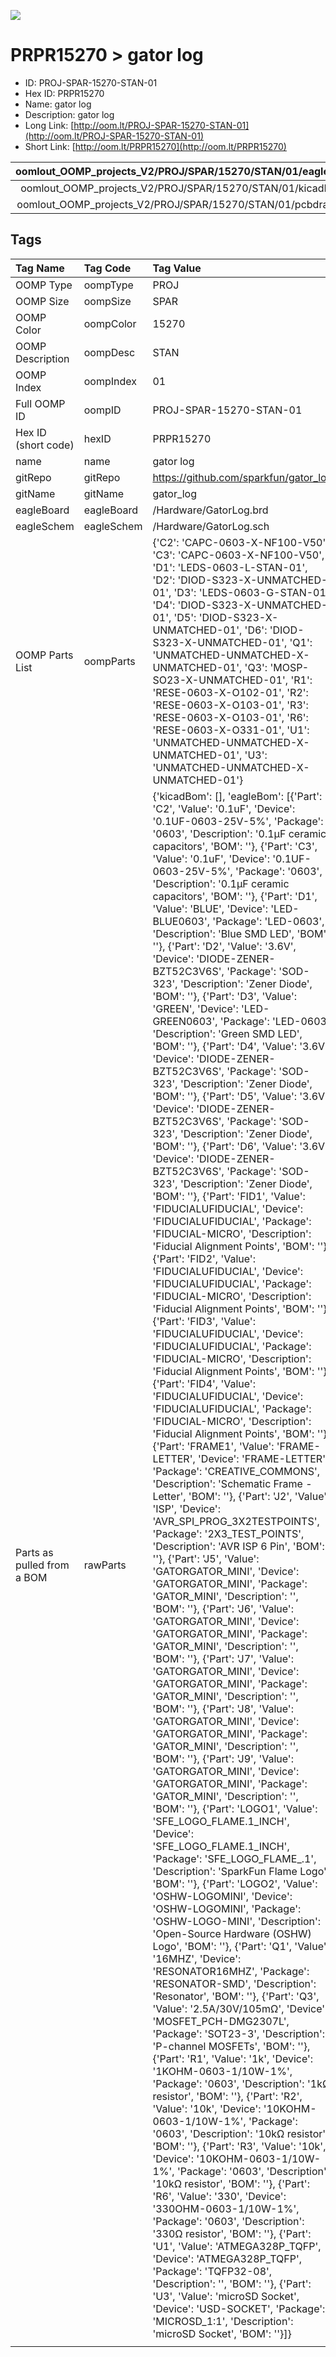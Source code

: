 


  
![][im]
# PRPR15270 > gator log

- ID: PROJ-SPAR-15270-STAN-01
- Hex ID: PRPR15270
- Name: gator log
- Description: gator log
- Long Link: [http://oom.lt/PROJ-SPAR-15270-STAN-01](http://oom.lt/PROJ-SPAR-15270-STAN-01)
- Short Link: [http://oom.lt/PRPR15270](http://oom.lt/PRPR15270)
  

|oomlout_OOMP_projects_V2/PROJ/SPAR/15270/STAN/01/eagleImage.png|oomlout_OOMP_projects_V2/PROJ/SPAR/15270/STAN/01/eagleSchemImage.png|oomlout_OOMP_projects_V2/PROJ/SPAR/15270/STAN/01/kicadPcb3dFront.png|oomlout_OOMP_projects_V2/PROJ/SPAR/15270/STAN/01/kicadPcb3dBack.png|
| :---: | :---: | :---: | :---: |
|oomlout_OOMP_projects_V2/PROJ/SPAR/15270/STAN/01/kicadPcb3d.png|oomlout_OOMP_projects_V2/PROJ/SPAR/15270/STAN/01/bomBack.png|oomlout_OOMP_projects_V2/PROJ/SPAR/15270/STAN/01/bomFront.png|oomlout_OOMP_projects_V2/PROJ/SPAR/15270/STAN/01/pcbdraw.svg|
|oomlout_OOMP_projects_V2/PROJ/SPAR/15270/STAN/01/pcbdrawBack.svg||||

## Tags
  

|Tag Name|Tag Code|Tag Value|
| :--- | :--- | :--- |
|OOMP Type|oompType|PROJ|
|OOMP Size|oompSize|SPAR|
|OOMP Color|oompColor|15270|
|OOMP Description|oompDesc|STAN|
|OOMP Index|oompIndex|01|
|Full OOMP ID|oompID|PROJ-SPAR-15270-STAN-01|
|Hex ID (short code)|hexID|PRPR15270|
|name|name|gator log|
|gitRepo|gitRepo|https://github.com/sparkfun/gator_log|
|gitName|gitName|gator_log|
|eagleBoard|eagleBoard|/Hardware/GatorLog.brd|
|eagleSchem|eagleSchem|/Hardware/GatorLog.sch|
|OOMP Parts List|oompParts|{'C2': 'CAPC-0603-X-NF100-V50', 'C3': 'CAPC-0603-X-NF100-V50', 'D1': 'LEDS-0603-L-STAN-01', 'D2': 'DIOD-S323-X-UNMATCHED-01', 'D3': 'LEDS-0603-G-STAN-01', 'D4': 'DIOD-S323-X-UNMATCHED-01', 'D5': 'DIOD-S323-X-UNMATCHED-01', 'D6': 'DIOD-S323-X-UNMATCHED-01', 'Q1': 'UNMATCHED-UNMATCHED-X-UNMATCHED-01', 'Q3': 'MOSP-SO23-X-UNMATCHED-01', 'R1': 'RESE-0603-X-O102-01', 'R2': 'RESE-0603-X-O103-01', 'R3': 'RESE-0603-X-O103-01', 'R6': 'RESE-0603-X-O331-01', 'U1': 'UNMATCHED-UNMATCHED-X-UNMATCHED-01', 'U3': 'UNMATCHED-UNMATCHED-X-UNMATCHED-01'}|
|Parts as pulled from a BOM|rawParts|{'kicadBom': [], 'eagleBom': [{'Part': 'C2', 'Value': '0.1uF', 'Device': '0.1UF-0603-25V-5%', 'Package': '0603', 'Description': '0.1µF ceramic capacitors', 'BOM': ''}, {'Part': 'C3', 'Value': '0.1uF', 'Device': '0.1UF-0603-25V-5%', 'Package': '0603', 'Description': '0.1µF ceramic capacitors', 'BOM': ''}, {'Part': 'D1', 'Value': 'BLUE', 'Device': 'LED-BLUE0603', 'Package': 'LED-0603', 'Description': 'Blue SMD LED', 'BOM': ''}, {'Part': 'D2', 'Value': '3.6V', 'Device': 'DIODE-ZENER-BZT52C3V6S', 'Package': 'SOD-323', 'Description': 'Zener Diode', 'BOM': ''}, {'Part': 'D3', 'Value': 'GREEN', 'Device': 'LED-GREEN0603', 'Package': 'LED-0603', 'Description': 'Green SMD LED', 'BOM': ''}, {'Part': 'D4', 'Value': '3.6V', 'Device': 'DIODE-ZENER-BZT52C3V6S', 'Package': 'SOD-323', 'Description': 'Zener Diode', 'BOM': ''}, {'Part': 'D5', 'Value': '3.6V', 'Device': 'DIODE-ZENER-BZT52C3V6S', 'Package': 'SOD-323', 'Description': 'Zener Diode', 'BOM': ''}, {'Part': 'D6', 'Value': '3.6V', 'Device': 'DIODE-ZENER-BZT52C3V6S', 'Package': 'SOD-323', 'Description': 'Zener Diode', 'BOM': ''}, {'Part': 'FID1', 'Value': 'FIDUCIALUFIDUCIAL', 'Device': 'FIDUCIALUFIDUCIAL', 'Package': 'FIDUCIAL-MICRO', 'Description': 'Fiducial Alignment Points', 'BOM': ''}, {'Part': 'FID2', 'Value': 'FIDUCIALUFIDUCIAL', 'Device': 'FIDUCIALUFIDUCIAL', 'Package': 'FIDUCIAL-MICRO', 'Description': 'Fiducial Alignment Points', 'BOM': ''}, {'Part': 'FID3', 'Value': 'FIDUCIALUFIDUCIAL', 'Device': 'FIDUCIALUFIDUCIAL', 'Package': 'FIDUCIAL-MICRO', 'Description': 'Fiducial Alignment Points', 'BOM': ''}, {'Part': 'FID4', 'Value': 'FIDUCIALUFIDUCIAL', 'Device': 'FIDUCIALUFIDUCIAL', 'Package': 'FIDUCIAL-MICRO', 'Description': 'Fiducial Alignment Points', 'BOM': ''}, {'Part': 'FRAME1', 'Value': 'FRAME-LETTER', 'Device': 'FRAME-LETTER', 'Package': 'CREATIVE_COMMONS', 'Description': 'Schematic Frame - Letter', 'BOM': ''}, {'Part': 'J2', 'Value': 'ISP', 'Device': 'AVR_SPI_PROG_3X2TESTPOINTS', 'Package': '2X3_TEST_POINTS', 'Description': 'AVR ISP 6 Pin', 'BOM': ''}, {'Part': 'J5', 'Value': 'GATORGATOR_MINI', 'Device': 'GATORGATOR_MINI', 'Package': 'GATOR_MINI', 'Description': '', 'BOM': ''}, {'Part': 'J6', 'Value': 'GATORGATOR_MINI', 'Device': 'GATORGATOR_MINI', 'Package': 'GATOR_MINI', 'Description': '', 'BOM': ''}, {'Part': 'J7', 'Value': 'GATORGATOR_MINI', 'Device': 'GATORGATOR_MINI', 'Package': 'GATOR_MINI', 'Description': '', 'BOM': ''}, {'Part': 'J8', 'Value': 'GATORGATOR_MINI', 'Device': 'GATORGATOR_MINI', 'Package': 'GATOR_MINI', 'Description': '', 'BOM': ''}, {'Part': 'J9', 'Value': 'GATORGATOR_MINI', 'Device': 'GATORGATOR_MINI', 'Package': 'GATOR_MINI', 'Description': '', 'BOM': ''}, {'Part': 'LOGO1', 'Value': 'SFE_LOGO_FLAME.1_INCH', 'Device': 'SFE_LOGO_FLAME.1_INCH', 'Package': 'SFE_LOGO_FLAME_.1', 'Description': 'SparkFun Flame Logo', 'BOM': ''}, {'Part': 'LOGO2', 'Value': 'OSHW-LOGOMINI', 'Device': 'OSHW-LOGOMINI', 'Package': 'OSHW-LOGO-MINI', 'Description': 'Open-Source Hardware (OSHW) Logo', 'BOM': ''}, {'Part': 'Q1', 'Value': '16MHZ', 'Device': 'RESONATOR16MHZ', 'Package': 'RESONATOR-SMD', 'Description': 'Resonator', 'BOM': ''}, {'Part': 'Q3', 'Value': '2.5A/30V/105mΩ', 'Device': 'MOSFET_PCH-DMG2307L', 'Package': 'SOT23-3', 'Description': 'P-channel MOSFETs', 'BOM': ''}, {'Part': 'R1', 'Value': '1k', 'Device': '1KOHM-0603-1/10W-1%', 'Package': '0603', 'Description': '1kΩ resistor', 'BOM': ''}, {'Part': 'R2', 'Value': '10k', 'Device': '10KOHM-0603-1/10W-1%', 'Package': '0603', 'Description': '10kΩ resistor', 'BOM': ''}, {'Part': 'R3', 'Value': '10k', 'Device': '10KOHM-0603-1/10W-1%', 'Package': '0603', 'Description': '10kΩ resistor', 'BOM': ''}, {'Part': 'R6', 'Value': '330', 'Device': '330OHM-0603-1/10W-1%', 'Package': '0603', 'Description': '330Ω resistor', 'BOM': ''}, {'Part': 'U1', 'Value': 'ATMEGA328P_TQFP', 'Device': 'ATMEGA328P_TQFP', 'Package': 'TQFP32-08', 'Description': '', 'BOM': ''}, {'Part': 'U3', 'Value': 'microSD Socket', 'Device': 'USD-SOCKET', 'Package': 'MICROSD_1:1', 'Description': 'microSD Socket', 'BOM': ''}]}|
||||



[im]: PROJ/SPAR/15270/STAN/01/kicadPcb3d_450.png
